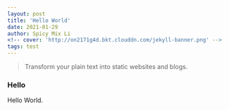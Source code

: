 ```yaml
---
layout: post
title: 'Hello World'
date: 2021-01-29
author: Spicy Mix Li
<!-- cover: 'http://on2171g4d.bkt.clouddn.com/jekyll-banner.png' -->
tags: test
---
```


> Transform your plain text into static websites and blogs.

### Hello

Hello World.